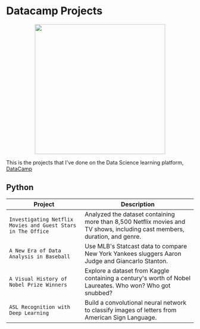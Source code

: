 # Datacamp Projects

<p align="center">
  <img src="https://dataresident.com/wp-content/uploads/2021/12/is-datacamp-worth-it.png" width="350">
</p>

This is the projects that I've done on the Data Science learning platform, [DataCamp](https://app.datacamp.com/learn)

## Python
| Project | Description |
| --- | --- |
| `Investigating Netflix Movies and Guest Stars in The Office` | Analyzed the dataset containing more than 8,500 Netflix movies and TV shows, including cast members, duration, and genre.  |
| `A New Era of Data Analysis in Baseball` | Use MLB's Statcast data to compare New York Yankees sluggers Aaron Judge and Giancarlo Stanton. |
| `A Visual History of Nobel Prize Winners` | Explore a dataset from Kaggle containing a century's worth of Nobel Laureates. Who won? Who got snubbed? |
| `ASL Recognition with Deep Learning` | Build a convolutional neural network to classify images of letters from American Sign Language. |
